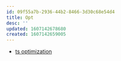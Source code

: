 ```yaml
---
id: 09f55a7b-2936-44b2-8466-3d30c68e54d4
title: Opt
desc: ''
updated: 1607142678680
created: 1607142659005
---
```



- [ts optimization](https://github.com/microsoft/TypeScript/wiki/Performance)